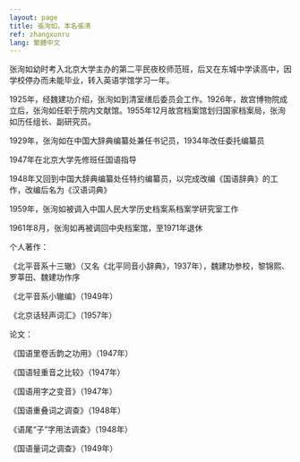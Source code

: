 ```yaml
---
layout: page
title: 張洵如，本名張清
ref: zhangxunru
lang: 繁體中文
---
```


张洵如幼时考入北京大学主办的第二平民夜校师范班，后又在东城中学读高中，因学校停办而未能毕业，转入英语学馆学习一年。

1925年，经魏建功介绍，张洵如到清室缮后委员会工作。1926年，故宫博物院成立后，张洵如任职于院内文献馆。1955年12月故宫档案馆划归国家档案局，张洵如历任组长、副研究员。

1929年，张洵如在中国大辞典编纂处兼任书记员，1934年改任委托编纂员

1947年在北京大学先修班任国语指导

1948年又回到中国大辞典编纂处任特约编纂员，以完成改编《国语辞典》的工作，改编后名为《汉语词典》

1959年，张洵如被调入中国人民大学历史档案系档案学研究室工作

1961年8月，张洵如再被调回中央档案馆，至1971年退休

个人著作：

《北平音系十三辙》（又名《北平同音小辞典》，1937年），魏建功参校，黎锦熙、罗莘田、魏建功作序

《北平音系小辙编》（1949年）

《北京话轻声词汇》（1957年）

论文：

《国语里卷舌韵之功用》（1947年）

《国语轻重音之比较》（1947年）

《国语用字之变音》（1947年）

《国语重叠词之调查》（1948年）

《语尾“子”字用法调查》（1948年）

《国语量词之调查》（1949年）

